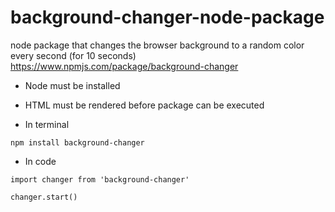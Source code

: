 # background-changer-node-package
node package that changes the browser background to a random color every second (for 10 seconds)
https://www.npmjs.com/package/background-changer

- Node must be installed
- HTML must be rendered before package can be executed

- In terminal

`npm install background-changer`

- In code

`import changer from 'background-changer'`
  
`changer.start()`
